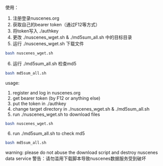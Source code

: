 使用：
1. 注册登录nuscenes.org
2. 获取自己的bearer token（通过F12等方式）
3. 将token写入 ./authkey
4. 更改 ./nuscenes_wget.sh & ./md5sum_all.sh 中的目标目录
5. 运行 ./nuscenes_wget.sh 下载文件

```bash
bash nuscenes_wget.sh
```
6. 运行 ./md5sum_all.sh 检查md5
```bash
bash md5sum_all.sh
```

usage: 
1. register and log in nuscenes.org
2. get bearer token (by F12 or anything else)
3. put the token in ./authkey
4. change target directory in ./nuscenes_wget.sh & ./md5sum_all.sh
5. run ./nuscenes_wget.sh to download files
```bash
bash nuscenes_wget.sh
```
6. run ./md5sum_all.sh to check md5
```bash
bash md5sum_all.sh
```

warning: please do not abuse the download script and destroy nuscenes data service
警告：请勿滥用下载脚本导致nuscenes数据服务受到破坏
